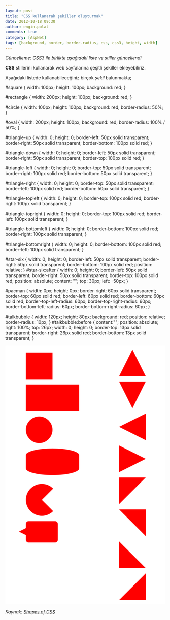 ```yaml
---
layout: post
title: "CSS kullanarak şekiller oluşturmak"
date: 2012-10-18 09:30
author: engin.polat
comments: true
category: [AspNet]
tags: [background, border, border-radius, css, css3, height, width]
---
```

*Güncelleme: CSS3 ile birlikte aşağıdaki liste ve stiller güncellendi*

**CSS** stillerini kullanarak web sayfalarına çeşitli şekiller ekleyebiliriz.

Aşağıdaki listede kullanabileceğiniz birçok *şekil* bulunmakta;



#square { width: 100px; height: 100px; background: red; }

#rectangle { width: 200px; height: 100px; background: red; }

#circle { width: 100px; height: 100px; background: red; border-radius: 50%; }

#oval { width: 200px; height: 100px; background: red; border-radius: 100% / 50%; }

#triangle-up { width: 0; height: 0; border-left: 50px solid transparent; border-right: 50px solid transparent; border-bottom: 100px solid red; }

#triangle-down { width: 0; height: 0; border-left: 50px solid transparent; border-right: 50px solid transparent; border-top: 100px solid red; }

#triangle-left { width: 0; height: 0; border-top: 50px solid transparent; border-right: 100px solid red; border-bottom: 50px solid transparent; }

#triangle-right { width: 0; height: 0; border-top: 50px solid transparent; border-left: 100px solid red; border-bottom: 50px solid transparent; }

#triangle-topleft { width: 0; height: 0; border-top: 100px solid red; border-right: 100px solid transparent; }

#triangle-topright { width: 0; height: 0; border-top: 100px solid red; border-left: 100px solid transparent; }

#triangle-bottomleft { width: 0; height: 0; border-bottom: 100px solid red; border-right: 100px solid transparent; }

#triangle-bottomright { width: 0; height: 0; border-bottom: 100px solid red; border-left: 100px solid transparent; }

#star-six { width: 0; height: 0; border-left: 50px solid transparent; border-right: 50px solid transparent; border-bottom: 100px solid red; position: relative; } #star-six:after { width: 0; height: 0; border-left: 50px solid transparent; border-right: 50px solid transparent; border-top: 100px solid red; position: absolute; content: ""; top: 30px; left: -50px; }

#pacman { width: 0px; height: 0px; border-right: 60px solid transparent; border-top: 60px solid red; border-left: 60px solid red; border-bottom: 60px solid red; border-top-left-radius: 60px; border-top-right-radius: 60px; border-bottom-left-radius: 60px; border-bottom-right-radius: 60px; }

#talkbubble { width: 120px; height: 80px; background: red; position: relative; border-radius: 10px; } #talkbubble:before { content:""; position: absolute; right: 100%; top: 26px; width: 0; height: 0; border-top: 13px solid transparent; border-right: 26px solid red; border-bottom: 13px solid transparent; }


![](/assets/uploads/2012/10/css.png)

*Kaynak: <a href="https://css-tricks.com/examples/ShapesOfCSS/" target="_blank">Shapes of CSS</a>*

